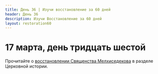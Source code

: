 ```yaml
---
title: Дeнь 36 | Изучи восстановление за 60 дней
header: День 36
description: Изучи Восстановление за 60 дней
layout: restoration60
---
```


# 17 марта, день тридцать шестой

Прочитайте о [восстановлении Священства Мелхиседекова](https://www.churchofjesuschrist.org/study/history/topics/restoration-of-the-melchizedek-priesthood?lang=rus) в разделе Церковной истории.
